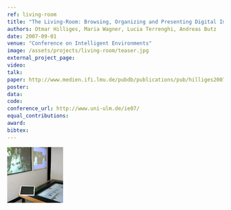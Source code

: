 ```yaml
---
ref: living-room
title: "The Living-Room: Browsing, Organizing and Presenting Digital Image Collections in Interactive Environments"
authors: Otmar Hilliges, Maria Wagner, Lucia Terrenghi, Andreas Butz
date: 2007-09-01
venue: "Conference on Intelligent Environments"
image: /assets/projects/living-room/teaser.jpg
external_project_page: 
video: 
talk: 
paper: http://www.medien.ifi.lmu.de/pubdb/publications/pub/hilliges2007ie/hilliges2007ie.pdf
poster: 
data: 
code: 
conference_url: http://www.uni-ulm.de/ie07/
equal_contributions: 
award: 
bibtex: 
---
```


<img class="fullcol" src="/assets/projects/living-room/teaser.jpg" alt="Teaser-Picture" />